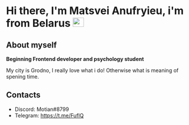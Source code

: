 # Hi there, I'm Matsvei Anufryieu, i'm from Belarus <img src="https://user-images.githubusercontent.com/87822846/191075306-3730d3ac-7ae5-452c-8072-b057f741ca9f.png" alt="by" height="25px" width="30px">



## About myself
**Beginning Frontend developer and psychology student**<br/>

My city is Grodno, I really love what i do! Otherwise what is meaning of spening time.


## Contacts
 + Discord: Motian#8799
 + Telegram: https://t.me/FuflQ
